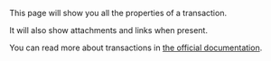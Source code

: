 This page will show you all the properties of a transaction.

It will also show attachments and links when present.

You can read more about transactions in [the official documentation](https://docs.firefly-iii.org/concepts/transactions).